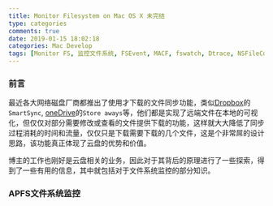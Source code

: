 ```yaml
---
title: Monitor Filesystem on Mac OS X 未完结
type: categories
comments: true
date: 2019-01-15 18:02:18
categories: Mac Develop
tags: [Monitor FS, 监控文件系统, FSEvent, MACF, fswatch, Dtrace, NSFileCoordinate]
---
```


### 前言

最近各大网络磁盘厂商都推出了使用才下载的文件同步功能，类似[Dropbox](dropbox.org)的`SmartSync`, [oneDrive](https://onedrive.live.com/)的`Store aways`等，他们都是实现了远端文件在本地的可视化，但仅仅对部分需要修改或查看的文件提供下载的功能，这样就大大降低了同步过程消耗的时间和流量，仅仅只是下载需要下载的几个文件，这是个非常屌的设计思路，该功能真正体现了云盘的优势和价值。

博主的工作也刚好是云盘相关的业务，因此对于其背后的原理进行了一些探索，得到了一些有用的信息，其中就包括对于文件系统监控的部分知识。

<!-- more -->

### APFS文件系统监控